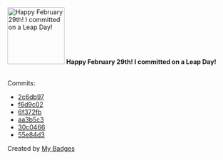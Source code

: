 <img src="https://my-badges.github.io/my-badges/leap-day.png" alt="Happy February 29th! I committed on a Leap Day!" title="Happy February 29th! I committed on a Leap Day!" width="128">
<strong>Happy February 29th! I committed on a Leap Day!</strong>
<br><br>

Commits:

- <a href="https://github.com/EuDs63/RANK2COLLECTION/commit/2c6db97045aabf1d15f6202cc1e1441e21ad8026">2c6db97</a>
- <a href="https://github.com/EuDs63/RANK2COLLECTION/commit/f6d9c02e564ff2fa2ed1ea53492871553b2f3b06">f6d9c02</a>
- <a href="https://github.com/EuDs63/RANK2COLLECTION/commit/6f372fb2dbcf98048fb397df7136735233600a58">6f372fb</a>
- <a href="https://github.com/EuDs63/RANK2COLLECTION/commit/aa3b5c321f73ff4d24e7d0ce5a796504f83ce24d">aa3b5c3</a>
- <a href="https://github.com/EuDs63/RANK2COLLECTION/commit/30c0466386128143aa9141e5317dedcddf79267e">30c0466</a>
- <a href="https://github.com/EuDs63/RANK2COLLECTION/commit/55e84d3f62f5bd6da4cca088681944edc6b7cbd5">55e84d3</a>


Created by <a href="https://github.com/my-badges/my-badges">My Badges</a>